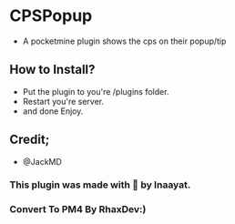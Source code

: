 # CPSPopup

* A pocketmine plugin shows the cps on their popup/tip

## How to Install?
* Put the plugin to you're /plugins folder.
* Restart you're server.
* and done Enjoy.

## Credit;
* @JackMD

### This plugin was made with 💓 by Inaayat.

### Convert To PM4 By RhaxDev:)